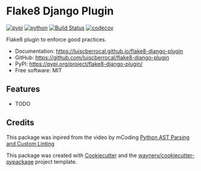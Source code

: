 # Flake8 Django Plugin


[![pypi](https://img.shields.io/pypi/v/flake8-django-plugin.svg)](https://pypi.org/project/flake8-django-plugin/)
[![python](https://img.shields.io/pypi/pyversions/flake8-django-plugin.svg)](https://pypi.org/project/flake8-django-plugin/)
[![Build Status](https://github.com/luiscberrocal/flake8-django-plugin/actions/workflows/dev.yml/badge.svg)](https://github.com/luiscberrocal/flake8-django-plugin/actions/workflows/dev.yml)
[![codecov](https://codecov.io/gh/luiscberrocal/flake8-django-plugin/branch/main/graphs/badge.svg)](https://codecov.io/github/luiscberrocal/flake8-django-plugin)



Flake8 plugin to enforce good practices.


* Documentation: <https://luiscberrocal.github.io/flake8-django-plugin>
* GitHub: <https://github.com/luiscberrocal/flake8-django-plugin>
* PyPI: <https://pypi.org/project/flake8-django-plugin/>
* Free software: MIT


## Features

* TODO

## Credits

This package was inpired from the video by mCoding [Python AST Parsing and Custom Linting](https://www.youtube.com/watch?v=OjPT15y2EpE&t=321s)

This package was created with [Cookiecutter](https://github.com/audreyr/cookiecutter) and the [waynerv/cookiecutter-pypackage](https://github.com/waynerv/cookiecutter-pypackage) project template.
